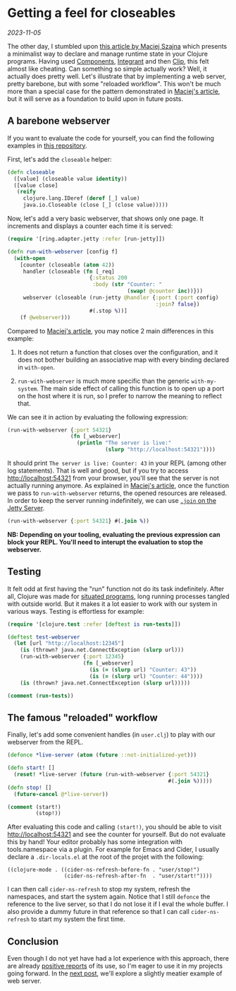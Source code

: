 # Getting a feel for closeables

_2023-11-05_

The other day, I stumbled upon [this article by Maciej Szajna][1] which presents
a minimalist way to declare and manage runtime state in your Clojure programs.
Having used [Components][2], [Integrant][3] and then [Clip][4], this felt almost
like cheating. Can something so simple actually work? Well, it actually does
pretty well. Let's illustrate that by implementing a web server, pretty
barebone, but with some "reloaded workflow". This won't be much more than a
special case for the pattern demonstrated in [Maciej's article][1], but it
will serve as a foundation to build upon in future posts.

## A barebone webserver

If you want to evaluate the code for yourself, you can find the following
examples in [this repository][5].

First, let's add the `closeable` helper:

```clj
(defn closeable
  ([value] (closeable value identity))
  ([value close]
   (reify
     clojure.lang.IDeref (deref [_] value)
     java.io.Closeable (close [_] (close value)))))
```

Now, let's add a very basic webserver, that shows only one page. It increments
and displays a counter each time it is served:

```clj
(require '[ring.adapter.jetty :refer [run-jetty]])

(defn run-with-webserver [config f]
  (with-open
    [counter (closeable (atom 42))
     handler (closeable (fn [_req]
                          {:status 200
                           :body (str "Counter: "
                                      (swap! @counter inc))}))
     webserver (closeable (run-jetty @handler {:port (:port config)
                                               :join? false})
                          #(.stop %))]
    (f @webserver)))
```

Compared to [Maciej's article][1], you may notice 2 main differences in this
example:

1. It does not return a function that closes over the configuration, and it does
   not bother building an associative map with every binding declared in
   `with-open`.

2. `run-with-webserver` is much more specific than the generic `with-my-system`.
    The main side effect of calling this function is to open up a port on the
    host where it is run, so I prefer to narrow the meaning to reflect that.

We can see it in action by evaluating the following expression:

```clj
(run-with-webserver {:port 54321}
                    (fn [_webserver]
                      (println "The server is live:"
                               (slurp "http://localhost:54321"))))
```

It should print `The server is live: Counter: 43` in your REPL (among other log
statements). That is well and good, but if you try to access
[http://localhost:54321](http://localhost:54321) from your browser, you'll see
that the server is not actually running anymore. As explained in [Maciej's
article][1], once the function we pass to `run-with-webserver` returns, the
opened resources are released. In order to keep the server running indefinitely,
we can use [`.join` on the Jetty Server][6].

```clj
(run-with-webserver {:port 54321} #(.join %))
```

__NB: Depending on your tooling, evaluating the previous expression can block
your REPL. You'll need to interupt the evaluation to stop the webserver.__

## Testing

It felt odd at first having the "run" function not do its task indefinitely.
After all, Clojure was made for [situated programs][7], long running processes
tangled with outside world. But it makes it a lot easier to work with our system
in various ways. Testing is effortless for example:

```clj
(require '[clojure.test :refer [deftest is run-tests]])

(deftest test-webserver
  (let [url "http://localhost:12345"]
    (is (thrown? java.net.ConnectException (slurp url)))
    (run-with-webserver {:port 12345}
                        (fn [_webserver]
                          (is (= (slurp url) "Counter: 43"))
                          (is (= (slurp url) "Counter: 44"))))
    (is (thrown? java.net.ConnectException (slurp url)))))

(comment (run-tests))
```

## The famous "reloaded" workflow

Finally, let's add some convenient handles (in `user.clj`) to play with our
webserver from the REPL.

```clj
(defonce *live-server (atom (future ::not-initialized-yet)))

(defn start! []
  (reset! *live-server (future (run-with-webserver {:port 54321}
                                                   #(.join %)))))
(defn stop! []
  (future-cancel @*live-server))

(comment (start!)
         (stop!))
```

After evaluating this code and calling `(start!)`, you should be able to visit
[http://localhost:54321](http://localhost:54321) and see the counter for
yourself. But do not evaluate this by hand! Your editor probably has some
integration with tools.namespace via a plugin. For example for Emacs and Cider,
I usually declare a `.dir-locals.el` at the root of the projet with the
following:

```emacs
((clojure-mode . ((cider-ns-refresh-before-fn . "user/stop!")
                  (cider-ns-refresh-after-fn  . "user/start!"))))
```

I can then call `cider-ns-refresh` to stop my system, refresh the namespaces,
and start the system again. Notice that I still `defonce` the reference to the
live server, so that I do not lose it if I eval the whole buffer. I also provide
a dummy future in that reference so that I can call `cider-ns-refresh` to start
my system the first time.


## Conclusion

Even though I do not yet have had a lot experience with this approach, there are
already [positive reports][8] of its use, so I'm eager to use it in my projects
going forward. In the [next post][9], we'll explore a slightly meatier example
of web server.


[1]: https://medium.com/@maciekszajna/reloaded-workflow-out-of-the-box-be6b5f38ea98
[2]: https://github.com/stuartsierra/component
[3]: https://github.com/weavejester/integrant/
[4]: https://github.com/juxt/clip
[5]: https://github.com/chpill/demo-closeable/tree/master/barebone-webserver
[6]: https://eclipse.dev/jetty/javadoc/jetty-11/org/eclipse/jetty/server/Server.html#join()
[7]: https://youtu.be/2V1FtfBDsLU?t=646
[8]: https://www.juxt.pro/blog/clojure-in-griffin/
[9]: /en/posts/rapid-feedback-webdev-with-closeables-and-reitit.html
